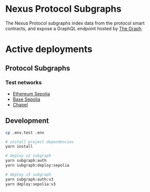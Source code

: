 # Nexus Protocol Subgraphs

The Nexus Protocol subgraphs index data from the protocol smart contracts, and expose a GraphQL endpoint hosted by [The Graph](https://thegraph.com).

# Active deployments

## Protocol Subgraphs

### Test networks

- [Ethereum Sepolia](https://api.studio.thegraph.com/query/8290/zeebu-money-market-sepolia/version/latest)
- [Base Sepolia](https://api.studio.thegraph.com/query/8290/zeebu-money-market-base-sepolia/version/latest)
- [Chapel](https://api.studio.thegraph.com/query/8290/zeebu-money-market-bsc-chapel/version/latest)

## Development

```bash
cp .env.test .env

# install project dependencies
yarn install

# deploy v2 subgraph
yarn subgraph:auth
yarn subgraph:deploy:sepolia

# deploy v3 subgraph
yarn subgraph:auth:v3
yarn deploy:sepolia:v3
```
